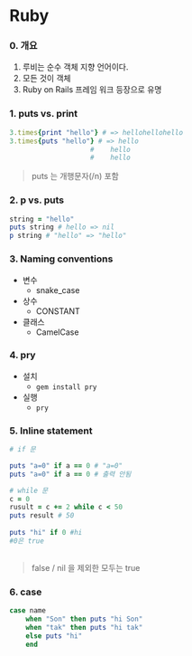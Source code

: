 # Ruby

### 0. 개요

1. 루비는 순수 객체 지향 언어이다.
2. 모든 것이 객체
3. Ruby on Rails 프레임 워크 등장으로 유명



### 1. puts vs. print

```ruby
3.times{print "hello"} # => hellohellohello
3.times{puts "hello"} # => hello
					#	 hello
					#	 hello 
```

> puts 는 개행문자(/n) 포함



### 2. p vs. puts

```ruby
string = "hello"
puts string # hello => nil
p string # "hello" => "hello"
```



### 3. Naming conventions

- 변수
  - snake_case
- 상수
  - CONSTANT
- 클래스
  - CamelCase



### 4. pry

- 설치
  - `gem install pry` 
- 실행
  - `pry`



### 5. Inline statement

```ruby
# if 문

puts "a=0" if a == 0 # "a=0"
puts "a=0" if a == 0 # 출력 안됨

# while 문
c = 0
rusult = c += 2 while c < 50
puts result # 50
    
puts "hi" if 0 #hi
#0은 true
 

```



> false / nil 을 제외한 모두는 true



### 6. case

```ruby
case name
    when "Son" then puts "hi Son"
    when "tak" then puts "hi tak"
    else puts "hi"
    end
```

